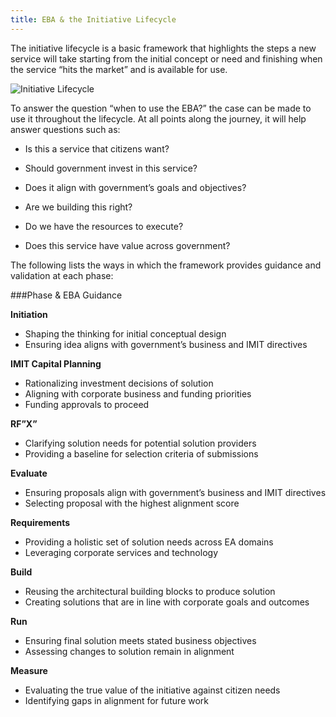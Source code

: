 ```yaml
---
title: EBA & the Initiative Lifecycle
---
```


The initiative lifecycle is a basic framework that highlights the steps a new service will take starting from the initial concept or need and finishing when the service “hits the market” and is available for use.

<img src="{{site.baseurl}}/images/InitiationLoop.png" alt="Initiative Lifecycle">

To answer the question “when to use the EBA?” the case can be made to use it throughout the lifecycle. At all points along the journey, it will help answer questions such as:

* Is this a service that citizens want?

* Should government invest in this service?

* Does it align with government’s goals and objectives?

* Are we building this right?

* Do we have the resources to execute?

* Does this service have value across government?

The following lists the ways in which the framework provides guidance and validation at each phase:

###Phase & EBA Guidance                                                           

**Initiation** 

* Shaping the thinking for initial conceptual design                      
* Ensuring idea aligns with government’s business and IMIT directives      

**IMIT Capital Planning** 

* Rationalizing investment decisions of solution
* Aligning with corporate business and funding priorities
* Funding approvals to proceed

**RF”X”** 

* Clarifying solution needs for potential solution providers              
* Providing a baseline for selection criteria of submissions               

**Evaluate** 

* Ensuring proposals align with government’s business and IMIT directives 
* Selecting proposal with the highest alignment score                      

**Requirements**

* Providing a holistic set of solution needs across EA domains            
* Leveraging corporate services and technology                             

**Build** 

* Reusing the architectural building blocks to produce solution           
* Creating solutions that are in line with corporate goals and outcomes    

**Run** 

* Ensuring final solution meets stated business objectives                
* Assessing changes to solution remain in alignment                        

**Measure** 

* Evaluating the true value of the initiative against citizen needs       
* Identifying gaps in alignment for future work  
